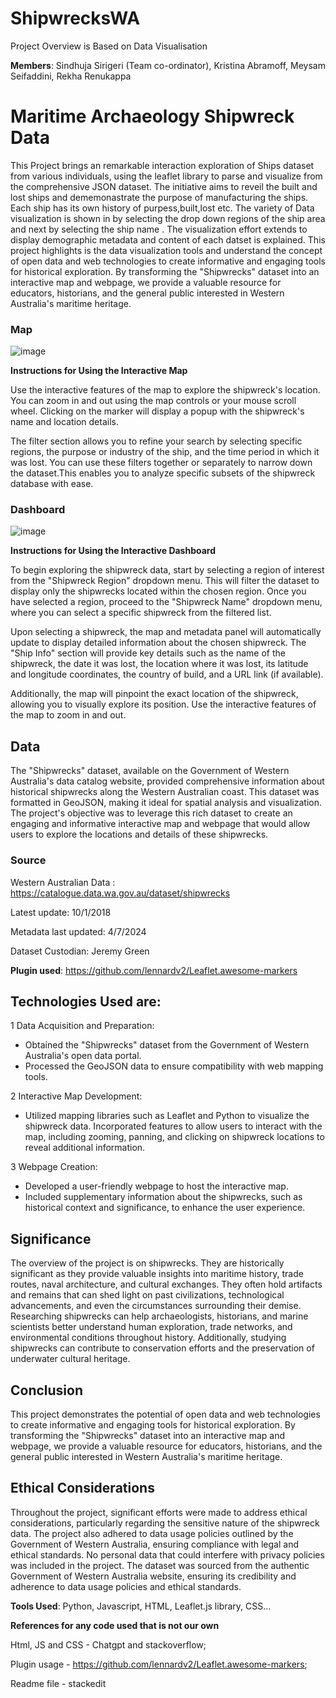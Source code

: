 
# ShipwrecksWA
Project Overview is Based on Data Visualisation

**Members**: Sindhuja Sirigeri (Team co-ordinator), Kristina Abramoff, Meysam Seifaddini, Rekha Renukappa

# Maritime Archaeology Shipwreck Data

This Project brings an remarkable interaction exploration of Ships dataset from various individuals, using the leaflet library to parse and visualize from the comprehensive JSON dataset. The initiative aims to reveil the built and lost ships and dememonastrate the purpose of manufacturing the ships. Each ship has its own history of purpess,built,lost etc. The variety of Data visualization is shown in by selecting the drop down regions of the ship area and next by selecting the ship name . The visualization effort extends to display demographic metadata and content of each datset is explained. This project highlights is the data visualization tools and understand the concept of open data and web technologies to create informative and engaging tools for historical exploration. By transforming the "Shipwrecks" dataset into an interactive map and webpage, we provide a valuable resource for educators, historians, and the general public interested in Western Australia's maritime heritage.

### Map
![image](https://github.com/sindhujaSirigeri/ShipwrecksWA/assets/132906670/f7af8452-0f64-4efe-b8a0-0ed4c4f8da67)

**Instructions for Using the Interactive Map**

Use the interactive features of the map to explore the shipwreck's location. You can zoom in and out using the map controls or your mouse scroll wheel. Clicking on the marker will display a popup with the shipwreck's name and location details.

The filter section allows you to refine your search by selecting specific regions, the purpose or industry of the ship, and the time period in which it was lost. You can use these filters together or separately to narrow down the dataset.This enables you to analyze specific subsets of the shipwreck database with ease.

### Dashboard
![image](https://github.com/sindhujaSirigeri/ShipwrecksWA/assets/132906670/31d49f12-3105-4cf8-b41c-c4212f1b46d1)

**Instructions for Using the Interactive Dashboard**

To begin exploring the shipwreck data, start by selecting a region of interest from the "Shipwreck Region" dropdown menu. This will filter the dataset to display only the shipwrecks located within the chosen region. Once you have selected a region, proceed to the "Shipwreck Name" dropdown menu, where you can select a specific shipwreck from the filtered list.

Upon selecting a shipwreck, the map and metadata panel will automatically update to display detailed information about the chosen shipwreck. The "Ship Info" section will provide key details such as the name of the shipwreck, the date it was lost, the location where it was lost, its latitude and longitude coordinates, the country of build, and a URL link (if available).

Additionally, the map will pinpoint the exact location of the shipwreck, allowing you to visually explore its position. Use the interactive features of the map to zoom in and out. 

## Data
The "Shipwrecks" dataset, available on the Government of Western Australia's data catalog website, provided comprehensive information about historical shipwrecks along the Western Australian coast. This dataset was formatted in GeoJSON, making it ideal for spatial analysis and visualization. The project's objective was to leverage this rich dataset to create an engaging and informative interactive map and webpage that would allow users to explore the locations and details of these shipwrecks.

### Source 
Western Australian Data : https://catalogue.data.wa.gov.au/dataset/shipwrecks

Latest update: 10/1/2018 

Metadata last updated: 4/7/2024

Dataset Custodian: Jeremy Green

**Plugin used**:  https://github.com/lennardv2/Leaflet.awesome-markers

## Technologies Used are:

1 Data Acquisition and Preparation:
-   Obtained the "Shipwrecks" dataset from the Government of Western Australia's open data portal.
-   Processed the GeoJSON data to ensure compatibility with web mapping tools.

2 Interactive Map Development:
-   Utilized mapping libraries such as Leaflet and Python to visualize the shipwreck data. Incorporated features to allow users to interact with the map, including zooming, panning, and clicking on shipwreck locations to reveal additional information.

3 Webpage Creation:
-   Developed a user-friendly webpage to host the interactive map.
-   Included supplementary information about the shipwrecks, such as historical context and significance, to enhance the user experience.

## Significance 
The overview of the project is on shipwrecks. They are historically significant as they provide valuable insights into maritime history, trade routes, naval architecture, and cultural exchanges. They often hold artifacts and remains that can shed light on past civilizations, technological advancements, and even the circumstances surrounding their demise. Researching shipwrecks can help archaeologists, historians, and marine scientists better understand human exploration, trade networks, and environmental conditions throughout history. Additionally, studying shipwrecks can contribute to conservation efforts and the preservation of underwater cultural heritage.

## Conclusion 
This project demonstrates the potential of open data and web technologies to create informative and engaging tools for historical exploration. By transforming the "Shipwrecks" dataset into an interactive map and webpage, we provide a valuable resource for educators, historians, and the general public interested in Western Australia's maritime heritage.

## Ethical Considerations 
Throughout the project, significant efforts were made to address ethical considerations, particularly regarding the sensitive nature of the shipwreck data. The project also adhered to data usage policies outlined by the Government of Western Australia, ensuring compliance with legal and ethical standards. No personal data that could interfere with privacy policies was included in the project. The dataset was sourced from the authentic Government of Western Australia website, ensuring its credibility and adherence to data usage policies and ethical standards.

**Tools Used**: Python, Javascript, HTML, Leaflet.js library, CSS…

**References for any code used that is not our own** 

Html, JS and CSS - Chatgpt and stackoverflow; 

Plugin usage - https://github.com/lennardv2/Leaflet.awesome-markers;

Readme file - stackedit
